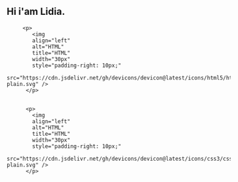 ## Hi i'am Lidia.

         <p>
            <img 
            align="left"
            alt="HTML"
            title="HTML"
            width="30px"
            style="padding-right: 10px;"
            src="https://cdn.jsdelivr.net/gh/devicons/devicon@latest/icons/html5/html5-plain.svg" />
          </p> 


          <p>
            <img 
            align="left"
            alt="HTML"
            title="HTML"
            width="30px"
            style="padding-right: 10px;"
            src="https://cdn.jsdelivr.net/gh/devicons/devicon@latest/icons/css3/css3-plain.svg" />
          </p> 
